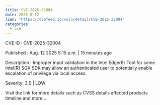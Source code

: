 ```yaml
--- 
title: CVE-2025-32004
date: 2025-8-12
lien: "https://cvefeed.io/vuln/detail/CVE-2025-32004"
categories:
  - cve
---
```


CVE ID : CVE-2025-32004

Published :  Aug. 12
2025
5:15 p.m. | 15 minutes ago

Description : Improper input validation in the Intel Edger8r Tool for some Intel(R) SGX SDK may allow an authenticated user to potentially enable escalation of privilege via local access.

Severity: 3.9 | LOW

Visit the link for more details
such as CVSS details
affected products
timeline
and more...
